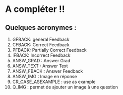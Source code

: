 # A compléter !!
## Quelques acronymes :
1. GFBACK: general Feedback
2. CFBACK: Correct Feedback
3. PFBACK: Partially Correct Feedback
4. IFBACK: Incorrect Feedback
5. ANSW_GRAD : Answer Grad
6. ANSW_TEXT : Answer Text 
7. ANSW_FBACK : Answer Feedback 
8. ANSW_IMG : Image en réponse 
9. CR_CASE_ASEXAMPLE : use as example  
10. Q_IMG : permet de ajouter un image à une question
